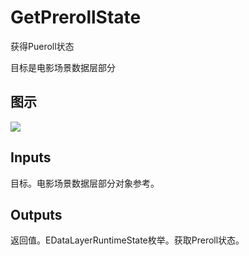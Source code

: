 # GetPrerollState

获得Pueroll状态

目标是电影场景数据层部分

## 图示

![]($-20221218-20524003.png)

## Inputs

目标。电影场景数据层部分对象参考。  

## Outputs

返回值。EDataLayerRuntimeState枚举。获取Preroll状态。

